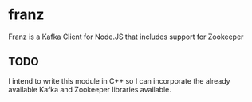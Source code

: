 franz
=====

Franz is a Kafka Client for Node.JS that includes support for Zookeeper

## TODO ##

I intend to write this module in C++ so I can incorporate the already available Kafka and Zookeeper libraries available.